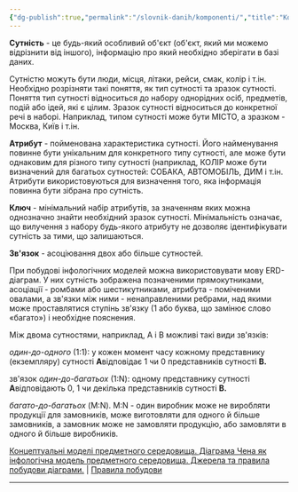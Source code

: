 ```yaml
---
{"dg-publish":true,"permalink":"/slovnik-danih/komponenti/","title":"Компоненти","noteIcon":""}
---
```



**Сутність** - це будь-який особливий об'єкт (об'єкт, який ми можемо відрізнити від іншого), інформацію про який необхідно зберігати в базі даних.

Сутністю можуть бути люди, місця, літаки, рейси, смак, колір і т.ін. Необхідно розрізняти такі поняття, як тип сутності та зразок сутності. Поняття тип сутності відноситься до набору однорідних осіб, предметів, подій або ідей, які є цілим. Зразок сутності відноситься до конкретної речі в наборі. Наприклад, типом сутності може бути МІСТО, а зразком - Москва, Київ і т.ін.

**Атрибут** - пойменована характеристика сутності. Його найменування повинне бути унікальним для конкретного типу сутності, але може бути однаковим для різного типу сутності (наприклад, КОЛІР може бути визначений для багатьох сутностей: СОБАКА, АВТОМОБІЛЬ, ДИМ і т.ін. Атрибути використовуються для визначення того, яка інформація повинна бути зібрана про сутність.

**Ключ** - мінімальний набір атрибутів, за значенням яких можна однозначно знайти необхідний зразок сутності. Мінімальність означає, що вилучення з набору будь-якого атрибуту не дозволяє ідентифікувати сутність за тими, що залишаються.

**Зв'язок** \- асоціювання двох або більше сутностей.

При побудові інфологічних моделей можна використовувати мову ЕRD-діаграм. У них сутність зображена позначеними прямокутниками, асоціації - ромбами або шестикутниками, атрибута - поміченими овалами, а зв'язки між ними - ненаправленими ребрами, над якими може проставлятися ступінь зв'язку (1 або буква, що замінює слово «багато») і необхідне пояснения.

Між двома сутностями, наприклад, А і В можливі такі види зв'язків:

_один-до-одного_ (1:1): у кожен момент часу кожному представнику (екземпляру) сутності **А**відповідає 1 чи 0 представників сутності **В.**

зв'язок _один-до-багатьох_ (1:N): одному представнику сутності **А**відповідають 0, 1 чи декілька представників сутності **В.**

_багато-до-багатьох_ (M:N). M:N - один виробник може не виробляти продукції для замовників, може виготовляти для одного й більше замовників, а замовник може не замовляти продукцію, або замовляти в одного й більше виробників.

[Концептуальні моделі предметного середовища. Діаграма Чена як інфологічна модель предметного середовища. Джерела та правила побудови діаграми.](http://um.co.ua/8/8-19/8-191258.html) | [Правила побудови](http://um.co.ua/8/8-19/8-191260.html)

* * *
